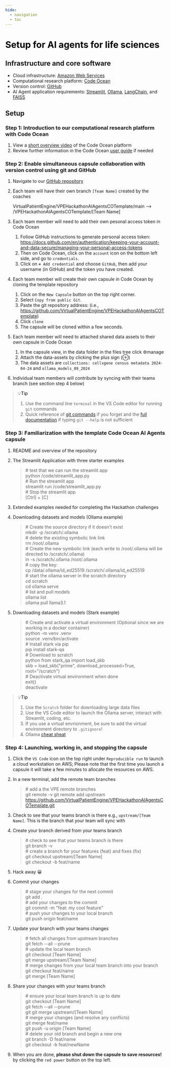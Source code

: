 ```yaml
---
hide:
  - navigation
  - toc
---
```


# <font color=black>Setup for AI agents for life sciences</font>

## Infrastructure and core software
- Cloud infrastructure: [Amazon Web Services](https://aws.amazon.com/de/)
- Computational research platform: [Code Ocean](https://codeocean.com/)
- Version control: [GitHub](https://github.com/VirtualPatientEngine)
- AI Agent application requirements: [Streamlit](https://streamlit.io/), [Ollama](https://ollama.com/), [LangChain](https://www.langchain.com/), and [FAISS](https://github.com/facebookresearch/faiss)

## Setup
### Step 1: Introduction to our computational research platform with Code Ocean
1. View a [short overview video](https://www.youtube.com/watch?v=k_qddEpTEjo) of the Code Ocean platform
2. Review further information in the Code Ocean [user guide](https://docs.codeocean.com/user-guide) if needed

### Step 2: Enable simultaneous capsule collaboration with version control using git and GitHub
1. Navigate to our [GitHub repository](https://github.com/VirtualPatientEngine/VPEHackathonAIAgentsCOTemplate)
2. Each team will have their own branch `[Team Name]` created by the coaches

    VirtualPatientEngine/VPEHackathonAIAgentsCOTemplate/main --> /VPEHackathonAIAgentsCOTemplate/[Team Name]

3. Each team member will need to add their own pesonal access token in Code Ocean

    1. Follow GitHub instructions to generate personal access token: https://docs.github.com/en/authentication/keeping-your-account-and-data-secure/managing-your-personal-access-tokens
    2. Then on Code Ocean, click on the `account` icon on the bottom left side, and go to `credentials`.
    3. Click on `⊕ Add credential` and choose `GitHub`, then add your username (in GitHub) and the token you have created.

4. Each team member will create their own capsule in Code Ocean by cloning the template repository

    1. Click on the `New Capsule` button on the top right corner.
    2. Select `Copy from public Git`.
    3. Paste the git repository address: (i.e., https://github.com/VirtualPatientEngine/VPEHackathonAIAgentsCOTemplate)
    4. Click `clone`
    5. The capsule will be cloned within a few seconds.

5. Each team member will need to attached shared data assets to their own capsule in Code Ocean

    1. In the capsule view, in the data folder in the files tree click ⚙️manage
    2. Attach the data-assets by clicking the plus sign (⊕)
    3. The data assets are `collections: cellxgene census metadata 2024-04-24` and `ollama_models_09_2024`

6. Individual team members will contribute by syncing with their teams branch (see section step 4 below)

> <font color=black>💡Tip</font><br>
> 1. Use the command line `terminal` in the VS Code editor for running `git` commands <br>
> 2. Quick reference of [git commands](https://www.geeksforgeeks.org/git-cheat-sheet/) if you forget and the [full documentation](https://git-scm.com/docs/git) if typing `git --help` is not sufficient

### Step 3: Familiarization with the template Code Ocean AI Agents capsule
1. README and overview of the repository
2. The Streamlit Application with three starter examples

    > \# test that we can run the streamlit app<br>
    > python /code/streamlit_app.py<br>
    > \# Run the streamlit app<br>
    > streamlit run /code/streamlit_app.py<br>
    > \# Stop the streamlit app<br>
    > [Ctrl] + [C]

3. Extended examples needed for completing the Hackathon challenges
4. Downloading datasets and models (Ollama example)

    > \# Create the source directory if it doesn't exist<br>
    > mkdir -p /scratch/.ollama<br>
    > \# delete the existing symbolic link link<br>
    > rm /root/.ollama<br>
    > \# Create the new symbolic link (each write to /root/.ollama will be directed to /scratch/.ollama)<br>
    > ln -s  /scratch/.ollama /root/.ollama<br>
    > \# copy the key:<br>
    > cp /data/.ollama/id_ed25519 /scratch/.ollama/id_ed25519<br>
    > \# start the ollama server in the scratch directory<br>
    > cd scratch<br>
    > cd ollama serve<br>
    > \# list and pull models<br>
    > ollama list<br>
    > ollama pull llama3.1<br>

5. Downloading datasets and models (Stark example)

    > \# Create and activate a virtual environment (Optional since we are working in a docker container)<br>
    > python -m venv .venv<br>
    > source .venv/bin/activate<br>
    > \# Install stark via pip<br>
    > pip install stark-qa<br>
    > \# Download to scratch<br>
    > python
    > from stark_qa import load_skb<br>
    > skb = load_skb("prime", download_processed=True, root="/scratch")<br>
    > \# Deactivate virtual environment when done<br>
    > exit()<br>
    > deactivate<br>

> <font color=black>💡Tip</font><br>
> 1. Use the `Scratch` folder for downloading large data files<br>
> 2. Use the VS Code editor to launch the Ollama server, interact with Streamlit, coding, etc.<br>
> 3. If you use a virtual envrionment, be sure to add the virtual environment directory to `.gitignore`!<br>
> 4. Ollama [cheat sheat](https://secretdatascientist.com/ollama-cheatsheet/)<br>

### Step 4: Launching, working in, and stopping the capsule
1. Click the `VS Code` icon on the top right under `Reproducible run` to launch a cloud workstation on AWS; Please note that the first time you launch a capsule it will take a few minutes to allocate the resources on AWS.
2. In a new terminal, add the remote team branches

    > \# add a the VPE remote branches<br>
    > git remote -v
    > git remote add upstream https://github.com/VirtualPatientEngine/VPEHackathonAIAgentsCOTemplate.git

2. Check to see that your teams branch is there e.g., `upstream/[Team Name]`. This is the branch that your team will sync with
3. Create your branch derived from your teams branch

    > \# check to see that your teams branch is there<br>
    > git branch -v<br>
    > \# create a branch for your features (feat) and fixes (fix)<br>
    > git checkout upstream/[Team Name]<br>
    > git checkout -b feat/name<br>

3. Hack away 😀
4. Commit your changes

    > \# stage your changes for the next commit<br>
    > git add .<br>
    > \# add your changes to the commit<br>
    > git commit -m "feat: my cool feature"<br>
    > \# push your changes to your local branch<br>
    > git push origin feat/name<br>

5. Update your branch with your teams changes

    > \# fetch all changes from upstream branches<br>
    > git fetch --all --prune<br>
    > \# update the local team branch<br>
    > git checkout [Team Name]<br>
    > git merge upstream/[Team Name]<br>
    > \# merge changes from your local team branch into your branch<br>
    > git checkout feat/name<br>
    > git merge [Team Name]<br>

6. Share your changes with your teams branch

    > \# ensure your local team branch is up to date<br>
    > git checkout [Team Name]<br>
    > git fetch --all --prune<br>
    > git git merge upstream/[Team Name]<br>
    > \# merge your changes (and resolve any conflicts)<br>
    > git merge feat/name<br>
    > git push -u origin [Team Name]<br>
    > \# delete your old branch and begin a new one<br>
    > git branch -D feat/name<br>
    > git checkout -b feat/newName<br>

7. When you are done, **please shut down the capsule to save resources!** by clicking the `red power` button on the top left.